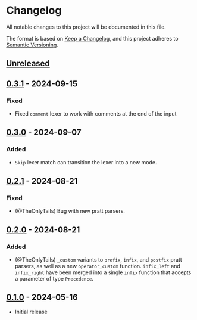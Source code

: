 # Changelog

All notable changes to this project will be documented in this file.

The format is based on [Keep a Changelog],
and this project adheres to [Semantic Versioning].

## [Unreleased]

## [0.3.1] - 2024-09-15

### Fixed

- Fixed `comment` lexer to work with comments at the end of the input

## [0.3.0] - 2024-09-07

### Added

- `Skip` lexer match can transition the lexer into a new mode.

## [0.2.1] - 2024-08-21

### Fixed

- (@TheOnlyTails) Bug with new pratt parsers.

## [0.2.0] - 2024-08-21

### Added

- (@TheOnlyTails) `_custom` variants to `prefix`, `infix`, and `postfix` pratt parsers, as well as a new `operator_custom` function. `infix_left` and `infix_right` have been merged into a single `infix` function that accepts a parameter of type `Precedence`.

## [0.1.0] - 2024-05-16

- Initial release

<!-- Links -->
[keep a changelog]: https://keepachangelog.com/en/1.1.0/
[semantic versioning]: https://semver.org/spec/v2.0.0.html

<!-- Versions -->
[unreleased]: https://github.com/MystPi/chomp/compare/v0.3.1...HEAD
[0.1.0]: https://github.com/MystPi/chomp/releases/v0.1.0
[0.2.0]: https://github.com/MystPi/chomp/releases/v0.2.0
[0.2.1]: https://github.com/MystPi/chomp/releases/v0.2.1
[0.3.0]: https://github.com/MystPi/chomp/releases/v0.3.0
[0.3.1]: https://github.com/MystPi/chomp/releases/v0.3.1